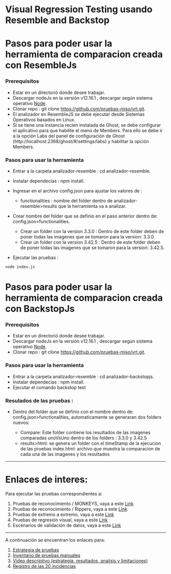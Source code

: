 # Visual Regression Testing usando Resemble and Backstop 



# Pasos para poder usar la herramienta de comparacion creada con ResembleJs

### Prerequisitos
- Estar en un directorió donde desee trabajar. 
- Descargar nodeJs en la versión v12.16.1 , descargar según sistema operativo [Node](https://nodejs.org/es/download/).  
- Clonar repo : git clone https://github.com/pruebas-miso/vrt.git.
- El analizador en ResembleJS se debe ejecutar desde Sistemas Operativos basados en Linux.
- Si se tiene una instancia recien instalada de Ghost, se debe configurar el aplicativo para que habilite el menú de Members. Para ello se debe ir a la opción Labs del panel de configuración de Ghost (http://localhost:2368/ghost/#/settings/labs) y habilitar la opción Members.

### Pasos para usar la herramienta
- Entrar a la carpeta analizador-resemble : cd analizador-resemble. 
- Instalar dependecias : npm install.

- Ingresar en el archivo config.json para ajustar los valores de :
  * functionalities : nombre del folder dentro de analizador-resemble>results que la herramienta va a analizar.

- Crear nombre del folder que se definio en el paso anterior dentro de: config.json>functionalities.
    * Crear un folder con la version 3.3.0 : Dentro de este folder deben de poner todas las imagenes que se tomaron para la version: 3.3.0.
    * Crear un folder con la version 3.42.5 : Dentro de este folder deben de poner todas las imagenes que se tomaron para la version: 3.42.5.

- Ejecutar las pruebas : 
```
node index.js
```
# Pasos para poder usar la herramienta de comparacion creada con BackstopJs

### Prerequisitos
- Estar en un directorió donde desee trabajar. 
- Descargar nodeJs en la versión v12.16.1 , descargar según sistema operativo [Node](https://nodejs.org/es/download/).  
- Clonar repo : git clone https://github.com/pruebas-miso/vrt.git.

### Pasos para usar la herramienta

- Entrar a la carpeta analizador-resemble : cd analizador-backstopjs. 
- Instalar dependecias : npm install.
- Ejecutar el comando backstop test


### Resulados de las pruebas : 


- Dentro del folder que se definio con el nombre dentro de: config.json>functionalities, automaticamente se generaran dos folders nuevos:

    * Compare: Este folder contiene los resultados de las imagenes comparadas unoVsUno dentro de los folders : 3.3.0 y 3.42.5
    * results>html: se genera un folder con el timeStamp de la ejecucion de las pruebas
        index.html: archivo que muestra la comparacion de cada una de las imagenes y los resultados
        
**************************
# Enlaces de interes:

Para ejecutar las pruebas correspondientes a: 
1. Pruebas de reconocimiento / MONKEYS, vaya a este [Link](https://github.com/pruebas-miso/monkeys)
2. Pruebas de reconocimiento / Rippers, vaya a este [Link](https://github.com/pruebas-miso/rippers)
3. Pruebas de extremo a extremo, vaya a este [Link](https://github.com/pruebas-miso/ghost-cypress-e2e/tree/v3.42.5)
4. Pruebas de regresión visual, vaya a este [Link](https://github.com/pruebas-miso/vrt)
5. Escenarios de validación de datos, vaya a este [Link](https://github.com/pruebas-miso/ghost-cypress-e2e/tree/v3.42.5)

**************************
A continuación se encuentran los enlaces para:
1. [Estrategia de pruebas](https://github.com/pruebas-miso/monkeys/raw/main/results/2021-05-26%20-%20ESTRATEGIA%20DE%20PRUEBAS%20DE%20GHOST%20-%20PRESUPUESTO%20FINAL.docx)
2. [Inventario de pruebas manuales](https://github.com/pruebas-miso/monkeys/raw/main/results/Inventario%20Pruebas%20Manuales%20Ghost%20Entrega%20Final.xlsx)
3. [Video descriptivo (estrategia, resultados, analisis y limitaciones)](https://youtu.be/6UDmNYdJdlE)
4. [Registro de las 20 incidencias](https://github.com/pruebas-miso/vrt/issues)
